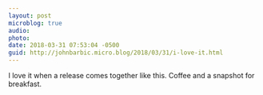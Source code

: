 ```yaml
---
layout: post
microblog: true
audio: 
photo: 
date: 2018-03-31 07:53:04 -0500
guid: http://johnbarbic.micro.blog/2018/03/31/i-love-it.html
---
```

I love it when a release comes together like this.  Coffee and a snapshot for breakfast.
